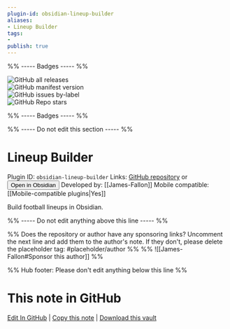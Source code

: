 ```yaml
---
plugin-id: obsidian-lineup-builder
aliases:
- Lineup Builder
tags: 
- 
publish: true
---
```


%% ----- Badges ----- %%

![GitHub all releases](https://img.shields.io/github/downloads/James-Fallon/obsidian-lineup-builder/total?color=573E7A&logo=github&style=for-the-badge)   
![GitHub manifest version](https://img.shields.io/github/manifest-json/v/James-Fallon/obsidian-lineup-builder?color=573E7A&logo=github&style=for-the-badge)   
![GitHub issues by-label](https://img.shields.io/github/issues/James-Fallon/obsidian-lineup-builder/help%20wanted?color=573E7A&logo=github&style=for-the-badge)   
![GitHub Repo stars](https://img.shields.io/github/stars/James-Fallon/obsidian-lineup-builder?color=573E7A&logo=github&style=for-the-badge)

%% ----- Badges ----- %%

%% ----- Do not edit this section ----- %%

# Lineup Builder

Plugin ID: `obsidian-lineup-builder`
Links: [GitHub repository](https://github.com/James-Fallon/obsidian-lineup-builder) or [<button id=HH>Open in Obsidian</button>](obsidian://goto-plugin?id=obsidian-lineup-builder)
Developed by: [[James-Fallon]]
Mobile compatible: [[Mobile-compatible plugins|Yes]]

Build football lineups in Obsidian.

%% ----- Do not edit anything above this line ----- %% 

%% Does the repository or author have any sponsoring links? Uncomment the next line and add them to the author's note. If they don't, please delete the placeholder tag: #placeholder/author %%
%% ![[James-Fallon#Sponsor this author]] %%

%% Hub footer: Please don't edit anything below this line %%

# This note in GitHub

<span class="git-footer">[Edit In GitHub](https://github.dev/obsidian-community/obsidian-hub/blob/main/02%20-%20Community%20Expansions/02.05%20All%20Community%20Expansions/Plugins/obsidian-lineup-builder.md "git-hub-edit-note") | [Copy this note](https://raw.githubusercontent.com/obsidian-community/obsidian-hub/main/02%20-%20Community%20Expansions/02.05%20All%20Community%20Expansions/Plugins/obsidian-lineup-builder.md "git-hub-copy-note") | [Download this vault](https://github.com/obsidian-community/obsidian-hub/archive/refs/heads/main.zip "git-hub-download-vault") </span>
